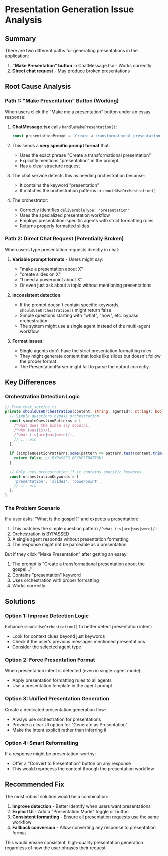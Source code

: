# Presentation Generation Issue Analysis

## Summary
There are two different paths for generating presentations in the application:
1. **"Make Presentation" button** in ChatMessage.tsx - Works correctly
2. **Direct chat request** - May produce broken presentations

## Root Cause Analysis

### Path 1: "Make Presentation" Button (Working)
When users click the "Make me a presentation" button under an essay response:

1. **ChatMessage.tsx** calls `handleMakePresentation()`:
   ```typescript
   const presentationPrompt = `Create a transformational presentation about ${topic} that guides the audience from their current reality to a better future`;
   ```

2. This sends a **very specific prompt format** that:
   - Uses the exact phrase "Create a transformational presentation"
   - Explicitly mentions "presentation" in the prompt
   - Has a clear structure request

3. The chat service detects this as needing orchestration because:
   - It contains the keyword "presentation"
   - It matches the orchestration patterns in `shouldUseOrchestration()`

4. The orchestrator:
   - Correctly identifies `deliverableType: 'presentation'`
   - Uses the specialized presentation workflow
   - Employs presentation-specific agents with strict formatting rules
   - Returns properly formatted slides

### Path 2: Direct Chat Request (Potentially Broken)
When users type presentation requests directly in chat:

1. **Variable prompt formats** - Users might say:
   - "make a presentation about X"
   - "create slides on X"
   - "I need a powerpoint about X"
   - Or even just ask about a topic without mentioning presentations

2. **Inconsistent detection**:
   - If the prompt doesn't contain specific keywords, `shouldUseOrchestration()` might return false
   - Simple questions starting with "what", "how", etc. bypass orchestration
   - The system might use a single agent instead of the multi-agent workflow

3. **Format issues**:
   - Single agents don't have the strict presentation formatting rules
   - They might generate content that looks like slides but doesn't follow the proper format
   - The PresentationParser might fail to parse the output correctly

## Key Differences

### Orchestration Detection Logic
```typescript
// From chat.service.ts
private shouldUseOrchestration(content: string, agentId?: string): boolean {
  // Simple questions bypass orchestration
  const simpleQuestionPatterns = [
    /^what does the bible say about/i,
    /^who (was|is)/i,
    /^what (is|are|was|were)/i,
    // ... etc
  ];
  
  if (simpleQuestionPatterns.some(pattern => pattern.test(content.trim()))) {
    return false; // BYPASSES ORCHESTRATION!
  }
  
  // Only uses orchestration if it contains specific keywords
  const orchestrationKeywords = [
    'presentation', 'slides', 'powerpoint',
    // ... etc
  ];
}
```

### The Problem Scenario
If a user asks: "What is the gospel?" and expects a presentation:
1. This matches the simple question pattern `/^what (is|are|was|were)/i`
2. Orchestration is BYPASSED
3. A single agent responds without presentation formatting
4. The response might not be parseable as a presentation

But if they click "Make Presentation" after getting an essay:
1. The prompt is "Create a transformational presentation about the gospel..."
2. Contains "presentation" keyword
3. Uses orchestration with proper formatting
4. Works correctly

## Solutions

### Option 1: Improve Detection Logic
Enhance `shouldUseOrchestration()` to better detect presentation intent:
- Look for context clues beyond just keywords
- Check if the user's previous messages mentioned presentations
- Consider the selected agent type

### Option 2: Force Presentation Format
When presentation intent is detected (even in single-agent mode):
- Apply presentation formatting rules to all agents
- Use a presentation template in the agent prompt

### Option 3: Unified Presentation Generation
Create a dedicated presentation generation flow:
- Always use orchestration for presentations
- Provide a clear UI option for "Generate as Presentation"
- Make the intent explicit rather than inferring it

### Option 4: Smart Reformatting
If a response might be presentation-worthy:
- Offer a "Convert to Presentation" button on any response
- This would reprocess the content through the presentation workflow

## Recommended Fix

The most robust solution would be a combination:

1. **Improve detection** - Better identify when users want presentations
2. **Explicit UI** - Add a "Presentation Mode" toggle or button
3. **Consistent formatting** - Ensure all presentation requests use the same workflow
4. **Fallback conversion** - Allow converting any response to presentation format

This would ensure consistent, high-quality presentation generation regardless of how the user phrases their request.
